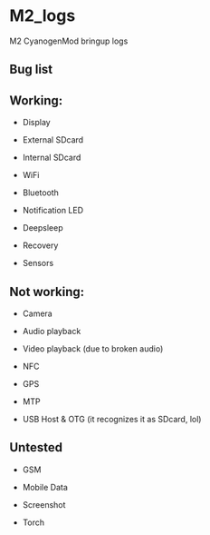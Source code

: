 M2_logs
=======

M2 CyanogenMod bringup logs


Bug list
----------


Working:
--------

- Display

- External SDcard

- Internal SDcard

- WiFi

- Bluetooth

- Notification LED

- Deepsleep

- Recovery

- Sensors


Not working:
-----------
- Camera

- Audio playback

- Video playback (due to broken audio)

- NFC

- GPS

- MTP

- USB Host & OTG (it recognizes it as SDcard, lol)

Untested
----------

- GSM

- Mobile Data

- Screenshot

- Torch
